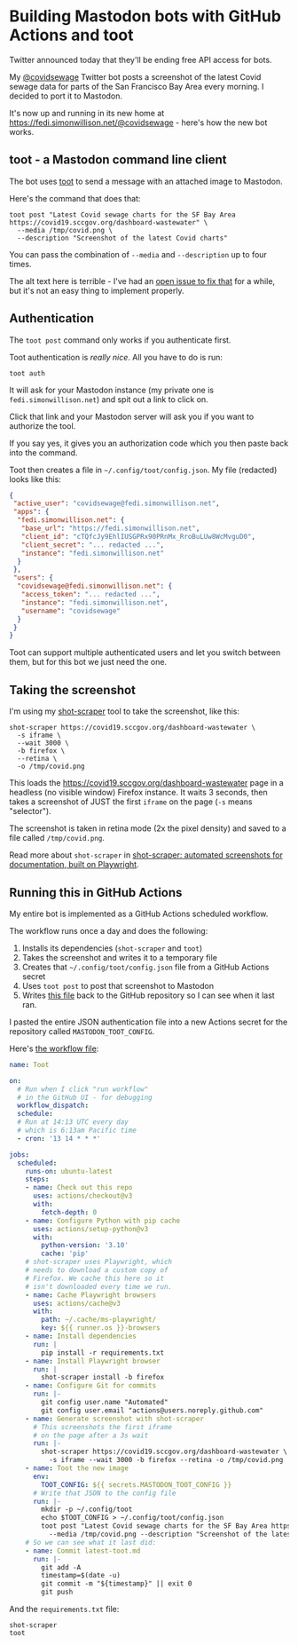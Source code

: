 # Building Mastodon bots with GitHub Actions and toot

Twitter announced today that they'll be ending free API access for bots.

My [@covidsewage](https://twitter.com/covidsewage) Twitter bot posts a screenshot of the latest Covid sewage data for parts of the San Francisco Bay Area every morning. I decided to port it to Mastodon.

It's now up and running in its new home at https://fedi.simonwillison.net/@covidsewage - here's how the new bot works.

## toot - a Mastodon command line client

The bot uses [toot](https://toot.readthedocs.io/) to send a message with an attached image to Mastodon.

Here's the command that does that:
```
toot post "Latest Covid sewage charts for the SF Bay Area https://covid19.sccgov.org/dashboard-wastewater" \
  --media /tmp/covid.png \
  --description "Screenshot of the latest Covid charts"
```
You can pass the combination of `--media` and `--description` up to four times.

The alt text here is terrible - I've had an [open issue to fix that](https://github.com/simonw/covidsewage-bot/issues/2) for a while, but it's not an easy thing to implement properly.

## Authentication

The `toot post` command only works if you authenticate first.

Toot authentication is _really nice_. All you have to do is run:

```
toot auth
```
It will ask for your Mastodon instance (my private one is `fedi.simonwillison.net`) and spit out a link to click on.

Click that link and your Mastodon server will ask you if you want to authorize the tool.

If you say yes, it gives you an authorization code which you then paste back into the command.

Toot then creates a file in `~/.config/toot/config.json`. My file (redacted) looks like this:

```json
{
 "active_user": "covidsewage@fedi.simonwillison.net",
 "apps": {
  "fedi.simonwillison.net": {
   "base_url": "https://fedi.simonwillison.net",
   "client_id": "cTQfcJy9EhlIUSGPRx90PRnMx_RroBuLUw8WcMvguD0",
   "client_secret": "... redacted ...",
   "instance": "fedi.simonwillison.net"
  }
 },
 "users": {
  "covidsewage@fedi.simonwillison.net": {
   "access_token": "... redacted ...",
   "instance": "fedi.simonwillison.net",
   "username": "covidsewage"
  }
 }
}
```
Toot can support multiple authenticated users and let you switch between them, but for this bot we just need the one.

## Taking the screenshot

I'm using my [shot-scraper](https://shot-scraper.datasette.io/) tool to take the screenshot, like this:

```
shot-scraper https://covid19.sccgov.org/dashboard-wastewater \
  -s iframe \
  --wait 3000 \
  -b firefox \
  --retina \
  -o /tmp/covid.png
```
This loads the https://covid19.sccgov.org/dashboard-wastewater page in a headless (no visible window) Firefox instance. It waits 3 seconds, then takes a screenshot of JUST the first `iframe` on the page (`-s` means "selector").

The screenshot is taken in retina mode (2x the pixel density) and saved to a file called `/tmp/covid.png`.

Read more about `shot-scraper` in [shot-scraper: automated screenshots for documentation, built on Playwright](https://simonwillison.net/2022/Mar/10/shot-scraper/).

## Running this in GitHub Actions

My entire bot is implemented as a GitHub Actions scheduled workflow.

The workflow runs once a day and does the following:

1. Installs its dependencies (`shot-scraper` and `toot`)
2. Takes the screenshot and writes it to a temporary file
3. Creates that `~/.config/toot/config.json` file from a GitHub Actions secret
4. Uses `toot post` to post that screenshot to Mastodon
5. Writes [this file](https://github.com/simonw/covidsewage-bot/blob/main/latest-toot.md) back to the GitHub repository so I can see when it last ran.

I pasted the entire JSON authentication file into a new Actions secret for the repository called `MASTODON_TOOT_CONFIG`.

Here's [the workflow file](https://github.com/simonw/covidsewage-bot/blob/main/.github/workflows/toot.yml):

```yaml
name: Toot

on:
  # Run when I click "run workflow"
  # in the GitHub UI - for debugging
  workflow_dispatch:
  schedule:
  # Run at 14:13 UTC every day
  # which is 6:13am Pacific time
  - cron: '13 14 * * *'

jobs:
  scheduled:
    runs-on: ubuntu-latest
    steps:
    - name: Check out this repo
      uses: actions/checkout@v3
      with:
        fetch-depth: 0
    - name: Configure Python with pip cache
      uses: actions/setup-python@v3
      with:
        python-version: '3.10'
        cache: 'pip'
    # shot-scraper uses Playwright, which
    # needs to download a custom copy of
    # Firefox. We cache this here so it
    # isn't downloaded every time we run.
    - name: Cache Playwright browsers
      uses: actions/cache@v3
      with:
        path: ~/.cache/ms-playwright/
        key: ${{ runner.os }}-browsers
    - name: Install dependencies
      run: |
        pip install -r requirements.txt
    - name: Install Playwright browser
      run: |
        shot-scraper install -b firefox
    - name: Configure Git for commits
      run: |-
        git config user.name "Automated"
        git config user.email "actions@users.noreply.github.com"
    - name: Generate screenshot with shot-scraper
      # This screenshots the first iframe
      # on the page after a 3s wait
      run: |-
        shot-scraper https://covid19.sccgov.org/dashboard-wastewater \
          -s iframe --wait 3000 -b firefox --retina -o /tmp/covid.png
    - name: Toot the new image
      env:
        TOOT_CONFIG: ${{ secrets.MASTODON_TOOT_CONFIG }}
      # Write that JSON to the config file
      run: |-
        mkdir -p ~/.config/toot
        echo $TOOT_CONFIG > ~/.config/toot/config.json
        toot post "Latest Covid sewage charts for the SF Bay Area https://covid19.sccgov.org/dashboard-wastewater" \
          --media /tmp/covid.png --description "Screenshot of the latest Covid charts" > latest-toot.md
    # So we can see what it last did:
    - name: Commit latest-toot.md
      run: |-
        git add -A
        timestamp=$(date -u)
        git commit -m "${timestamp}" || exit 0
        git push
```
And the `requirements.txt` file:
```
shot-scraper
toot
```
